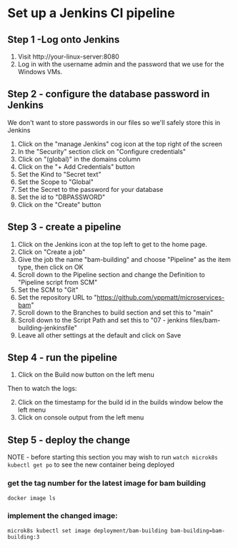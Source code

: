 # Set up a Jenkins CI pipeline

## Step 1 -Log onto Jenkins

1. Visit http://your-linux-server:8080 
2. Log in with the username admin and the password that we use for the Windows VMs.

## Step 2 - configure the database password in Jenkins

We don't want to store passwords in our files so we'll safely store this in Jenkins 

1. Click on the "manage Jenkins" cog icon at the top right of the screen
2. In the "Security" section click on "Configure credentials"
3. Click on "(global)" in the domains column
4. Click on the "+ Add Credentials" button
5. Set the Kind to "Secret text"
6. Set the Scope to "Global"
7. Set the Secret to the password for your database
8. Set the id to "DBPASSWORD"
9. Click on the "Create" button

## Step 3 - create a pipeline

1. Click on the Jenkins icon at the top left to get to the home page.
2. Click on "Create a job"
3. Give the job the name "bam-building" and choose "Pipeline" as the item type, then click on OK
4. Scroll down to the Pipeline section and change the Definition to "Pipeline script from SCM"
5. Set the SCM to "Git"
6. Set the repository URL to "https://github.com/vppmatt/microservices-bam"
7. Scroll down to the Branches to build section and set this to "main"
8. Scroll down to the Script Path and set this to "07 - jenkins files/bam-building-jenkinsfile"
9. Leave all other settings at the default and click on Save

## Step 4 - run the pipeline

1. Click on the Build now button on the left menu

Then to watch the logs:

2. Click on the timestamp for the build id in the builds window below the left menu
3. Click on console output from the left menu

## Step 5 - deploy the change

NOTE - before starting this section you may wish to run `watch microk8s kubectl get po` to see the new container being deployed

### get the tag number for the latest image for bam building

`docker image ls`

### implement the changed image:

`microk8s kubectl set image deployment/bam-building bam-building=bam-building:3`